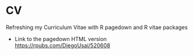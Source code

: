 # CV
Refreshing my Curriculum Vitae with R pagedown and R vitae packages

* Link to the pagedown HTML version  https://rpubs.com/DiegoUsai/520608
